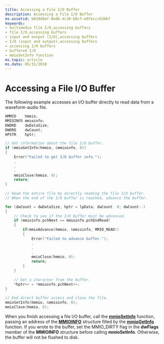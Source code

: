 ```yaml
---
title: Accessing a File I/O Buffer
description: Accessing a File I/O Buffer
ms.assetid: b829d8ef-8e0b-4c30-b8cf-e9feccc63bbf
keywords:
- multimedia file I/O,accessing buffers
- file I/O,accessing buffers
- input and output (I/O),accessing buffers
- I/O (input and output),accessing buffers
- accessing I/O buffers
- buffered I/O
- mmioSetInfo function
ms.topic: article
ms.date: 05/31/2018
---
```


# Accessing a File I/O Buffer

The following example accesses an I/O buffer directly to read data from a waveform-audio file.


```C++
HMMIO    hmmio; 
MMIOINFO mmioinfo; 
DWORD    dwDataSize; 
DWORD    dwCount; 
HPSTR    hptr; 

// Get information about the file I/O buffer. 
if (mmioGetInfo(hmmio, &mmioinfo, 0)) 
{ 
    Error("Failed to get I/O buffer info."); 
    . 
    . 
    . 
    mmioClose(hmmio, 0); 
    return; 
} 
 
// Read the entire file by directly reading the file I/O buffer. 
// When the end of the I/O buffer is reached, advance the buffer. 

for (dwCount = dwDataSize, hptr = lpData; dwCount  0; dwCount--) 
{ 
    // Check to see if the I/O buffer must be advanced. 
    if (mmioinfo.pchNext == mmioinfo.pchEndRead) 
    { 
        if(mmioAdvance(hmmio, &mmioinfo, MMIO_READ)) 
        { 
            Error("Failed to advance buffer."); 
            . 
            . 
            . 
            mmioClose(hmmio, 0); 
            return; 
        } 
    } 
 
    // Get a character from the buffer. 
    *hptr++ = *mmioinfo.pchNext++; 
} 
 
// End direct buffer access and close the file. 
mmioSetInfo(hmmio, &mmioinfo, 0); 
mmioClose(hmmio, 0); 

```



When you finish accessing a file I/O buffer, call the [**mmioSetInfo**](https://msdn.microsoft.com/en-us/library/Dd757339(v=VS.85).aspx) function, passing an address of the [**MMIOINFO**](https://msdn.microsoft.com/en-us/library/Dd757322(v=VS.85).aspx) structure filled by the [**mmioGetInfo**](https://msdn.microsoft.com/en-us/library/Dd757321(v=VS.85).aspx) function. If you wrote to the buffer, set the MMIO\_DIRTY flag in the **dwFlags** member of the **MMIOINFO** structure before calling **mmioSetInfo**. Otherwise, the buffer will not be flushed to disk.

 

 





